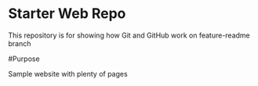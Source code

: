 # Starter Web Repo

This repository is for showing how Git and GitHub work
on feature-readme branch

#Purpose

Sample website with plenty of pages